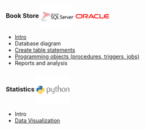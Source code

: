 ### Book Store   <img align="center" src="logo/sqlserver.png" width="88px" > <img align="center" src="logo/oracle.png" width="88px" > 
* [Intro](description.md)
* Database diagram
* [Create table statements](table_organization.sql)
* [Programming objects (procedures, triggers, jobs)](programming_objects.sql)
* Reports and analysis


### Statistics   <img align="center" src="logo/python.png" width="88px" >
* Intro
* [Data Visualization](Project_3.ipynb)

